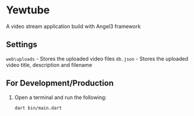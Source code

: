 # Yewtube

A video stream application build with Angel3 framework

## Settings

`web\uploads` - Stores the uploaded video files
`db.json` - Stores the uploaded video title, description and filename

## For Development/Production

1. Open a terminal and run the following:

    ```bash
    dart bin/main.dart
    ```
